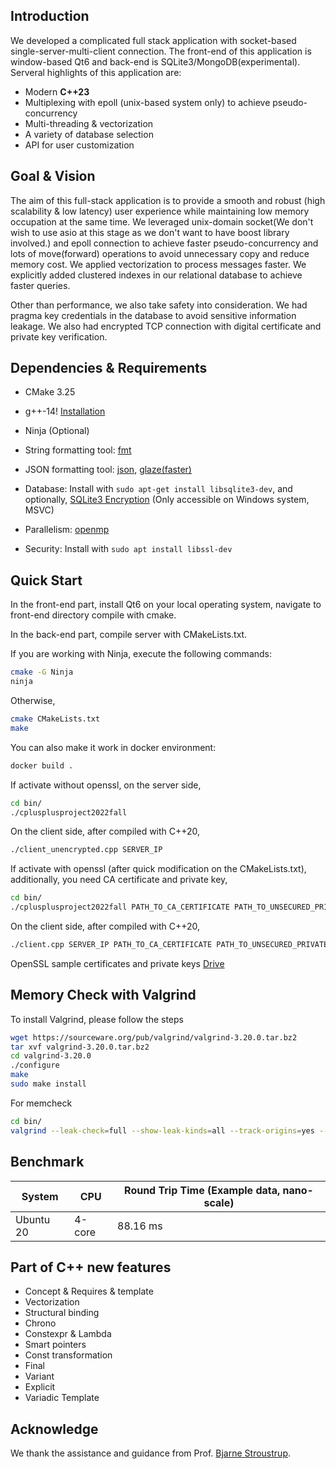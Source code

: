 ## Introduction

We developed a complicated full stack application with socket-based single-server-multi-client connection. The front-end of this application is window-based Qt6 and back-end is SQLite3/MongoDB(experimental). Serveral highlights of this application are:

* Modern **C++23**
* Multiplexing with epoll (unix-based system only) to achieve pseudo-concurrency
* Multi-threading & vectorization
* A variety of database selection
* API for user customization



## Goal & Vision

The aim of this full-stack application is to provide a smooth and robust (high scalability & low latency) user experience while maintaining low memory occupation at the same time. We leveraged unix-domain socket(We don't wish to use asio at this stage as we don't want to have boost library involved.) and epoll connection to achieve faster pseudo-concurrency and lots of move(forward) operations to avoid unnecessary copy and reduce memory cost. We applied vectorization to process messages faster. We explicitly added clustered indexes in our relational database to achieve faster queries.

Other than performance, we also take safety into consideration. We had pragma key credentials in the database to avoid sensitive information leakage. We also had encrypted TCP connection with digital certificate and private key verification. 



## Dependencies & Requirements

* CMake 3.25
* g++-14! [Installation](https://askubuntu.com/questions/1513160/how-to-install-gcc-14-on-ubuntu-22-04-and-24-04#1518433)
* Ninja (Optional)

* String formatting tool: [fmt](https://github.com/fmtlib/fmt)
* JSON formatting tool: [json](https://github.com/nlohmann/json), [glaze(faster)](https://github.com/stephenberry/glaze)
* Database: Install with `sudo apt-get install libsqlite3-dev`, and optionally, [SQLite3 Encryption](https://github.com/rindeal/SQLite3-Encryption) (Only accessible on Windows system, MSVC)
* Parallelism: [openmp](https://www.openmp.org/resources/)
* Security: Install with `sudo apt install libssl-dev`



## Quick Start

In the front-end part, install Qt6 on your local operating system, navigate to front-end directory compile with cmake.

In the back-end part, compile server with CMakeLists.txt.

If you are working with Ninja, execute the following commands:

```bash
cmake -G Ninja
ninja
```

Otherwise,

```bash
cmake CMakeLists.txt
make
```

You can also make it work in docker environment:

```bash
docker build .
```

If activate without openssl, on the server side,

```bash
cd bin/
./cplusplusproject2022fall
```

On the client side, after compiled with C++20,

```bash
./client_unencrypted.cpp SERVER_IP
```

If activate with openssl (after quick modification on the CMakeLists.txt), additionally, you need CA certificate and private key,

```bash
cd bin/
./cplusplusproject2022fall PATH_TO_CA_CERTIFICATE PATH_TO_UNSECURED_PRIVATE_KEY
```

On the client side, after compiled with C++20,

```bash
./client.cpp SERVER_IP PATH_TO_CA_CERTIFICATE PATH_TO_UNSECURED_PRIVATE_KEY
```

OpenSSL sample certificates and private keys [Drive](https://drive.google.com/drive/folders/1Wyv4MbbxnDLL1HnFAtIpSDIo4SmZEaGw?usp=sharing)


## Memory Check with Valgrind

To install Valgrind, please follow the steps
```bash
wget https://sourceware.org/pub/valgrind/valgrind-3.20.0.tar.bz2
tar xvf valgrind-3.20.0.tar.bz2
cd valgrind-3.20.0
./configure
make
sudo make install
```

For memcheck
```bash
cd bin/
valgrind --leak-check=full --show-leak-kinds=all --track-origins=yes --verbose ./cplusplusproject2022fall
```



## Benchmark

| System    | CPU    | Round Trip Time (Example data, nano-scale) |
| --------- | ------ | ------------------------------------------ |
| Ubuntu 20 | 4-core | 88.16 ms                                   |




## Part of C++ new features

* Concept & Requires & template
* Vectorization
* Structural binding
* Chrono
* Constexpr & Lambda
* Smart pointers
* Const transformation
* Final
* Variant
* Explicit
* Variadic Template



## Acknowledge

We thank the assistance and guidance from Prof. [Bjarne Stroustrup](https://www.stroustrup.com/).